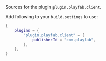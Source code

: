 Sources for the plugin `plugin.playfab.client`.

Add following to your `build.settings` to use:
```lua
{
    plugins = {
        "plugin.playfab.client" = {
            publisherId = "com.playfab",
        },
    },
}
```
